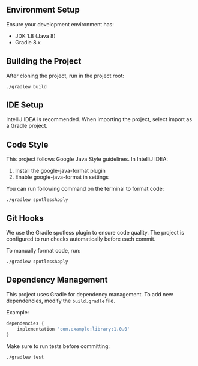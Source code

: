 ## Environment Setup

Ensure your development environment has:
- JDK 1.8 (Java 8)
- Gradle 8.x

## Building the Project

After cloning the project, run in the project root:

```shell
./gradlew build
```

## IDE Setup

IntelliJ IDEA is recommended. When importing the project, select import as a Gradle project.

## Code Style

This project follows Google Java Style guidelines. In IntelliJ IDEA:

1. Install the google-java-format plugin
2. Enable google-java-format in settings

You can run following command on the terminal to format code:

```shell
./gradlew spotlessApply
```

## Git Hooks

We use the Gradle spotless plugin to ensure code quality. The project is configured to run checks automatically before each commit.

To manually format code, run:

```shell
./gradlew spotlessApply
```

## Dependency Management

This project uses Gradle for dependency management. To add new dependencies, modify the `build.gradle` file.

Example:
```groovy
dependencies {
    implementation 'com.example:library:1.0.0'
}
```

Make sure to run tests before committing:

```shell
./gradlew test
```